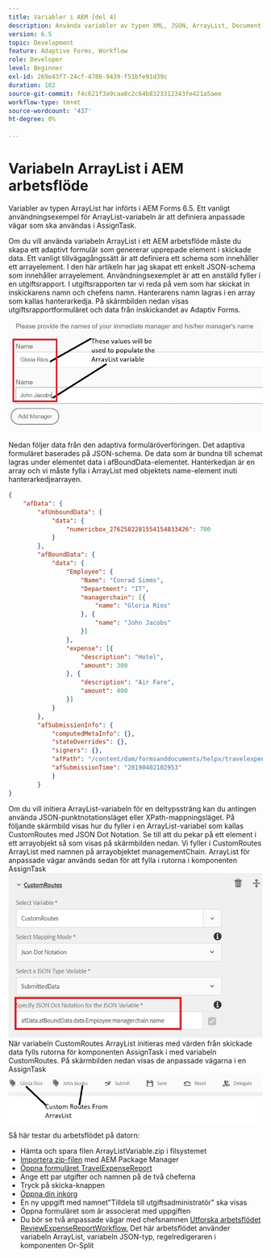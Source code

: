 ```yaml
---
title: Variabler i AEM [del 4]
description: Använda variabler av typen XML, JSON, ArrayList, Document i ett AEM arbetsflöde
version: 6.5
topic: Development
feature: Adaptive Forms, Workflow
role: Developer
level: Beginner
exl-id: 269e43f7-24cf-4786-9439-f51bfe91d39c
duration: 102
source-git-commit: f4c621f3a9caa8c2c64b8323312343fe421a5aee
workflow-type: tm+mt
source-wordcount: '437'
ht-degree: 0%

---
```


# Variabeln ArrayList i AEM arbetsflöde

Variabler av typen ArrayList har införts i AEM Forms 6.5. Ett vanligt användningsexempel för ArrayList-variabeln är att definiera anpassade vägar som ska användas i AssignTask.

Om du vill använda variabeln ArrayList i ett AEM arbetsflöde måste du skapa ett adaptivt formulär som genererar upprepade element i skickade data. Ett vanligt tillvägagångssätt är att definiera ett schema som innehåller ett arrayelement. I den här artikeln har jag skapat ett enkelt JSON-schema som innehåller arrayelement. Användningsexemplet är att en anställd fyller i en utgiftsrapport. I utgiftsrapporten tar vi reda på vem som har skickat in inskickarens namn och chefens namn. Hanterarens namn lagras i en array som kallas hanterarkedja. På skärmbilden nedan visas utgiftsrapportformuläret och data från inskickandet av Adaptiv Forms.

![utgiftsrapport](assets/expensereport.jpg)

Nedan följer data från den adaptiva formuläröverföringen. Det adaptiva formuläret baserades på JSON-schema. De data som är bundna till schemat lagras under elementet data i afBoundData-elementet. Hanterkedjan är en array och vi måste fylla i ArrayList med objektets name-element inuti hanterarkedjearrayen.

```json
{
    "afData": {
        "afUnboundData": {
            "data": {
                "numericbox_2762582281554154833426": 700
            }
        },
        "afBoundData": {
            "data": {
                "Employee": {
                    "Name": "Conrad Simms",
                    "Department": "IT",
                    "managerchain": [{
                        "name": "Gloria Rios"
                    }, {
                        "name": "John Jacobs"
                    }]
                },
                "expense": [{
                    "description": "Hotel",
                    "amount": 300
                }, {
                    "description": "Air Fare",
                    "amount": 400
                }]
            }
        },
        "afSubmissionInfo": {
            "computedMetaInfo": {},
            "stateOverrides": {},
            "signers": {},
            "afPath": "/content/dam/formsanddocuments/helpx/travelexpensereport",
            "afSubmissionTime": "20190402102953"
            }
        }
}
```

Om du vill initiera ArrayList-variabeln för en deltypssträng kan du antingen använda JSON-punktnotationsläget eller XPath-mappningsläget. På följande skärmbild visas hur du fyller i en ArrayList-variabel som kallas CustomRoutes med JSON Dot Notation. Se till att du pekar på ett element i ett arrayobjekt så som visas på skärmbilden nedan. Vi fyller i CustomRoutes ArrayList med namnen på arrayobjektet managementChain.
ArrayList för anpassade vägar används sedan för att fylla i rutorna i komponenten AssignTask
![anpassade vägar](assets/arraylist.jpg)
När variabeln CustomRoutes ArrayList initieras med värden från skickade data fylls rutorna för komponenten AssignTask i med variabeln CustomRoutes. På skärmbilden nedan visas de anpassade vägarna i en AssignTask
![asingtask](assets/customactions.jpg)

Så här testar du arbetsflödet på datorn:

* Hämta och spara filen ArrayListVariable.zip i filsystemet
* [Importera zip-filen](assets/arraylistvariable.zip) med AEM Package Manager
* [Öppna formuläret TravelExpenseReport](http://localhost:4502/content/dam/formsanddocuments/helpx/travelexpensereport/jcr:content?wcmmode=disabled)
* Ange ett par utgifter och namnen på de två cheferna
* Tryck på skicka-knappen
* [Öppna din inkorg](http://localhost:4502/aem/inbox)
* En ny uppgift med namnet&quot;Tilldela till utgiftsadministratör&quot; ska visas
* Öppna formuläret som är associerat med uppgiften
* Du bör se två anpassade vägar med chefsnamnen
  [Utforska arbetsflödet ReviewExpenseReportWorkflow.](http://localhost:4502/editor.html/conf/global/settings/workflow/models/ReviewExpenseReport.html) Det här arbetsflödet använder variabeln ArrayList, variabeln JSON-typ, regelredigeraren i komponenten Or-Split
